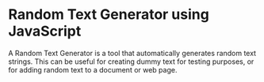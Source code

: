 # Random Text Generator using JavaScript

A Random Text Generator is a tool that automatically generates random text strings. This can be useful for creating dummy text for testing purposes, or for adding random text to a document or web page.
